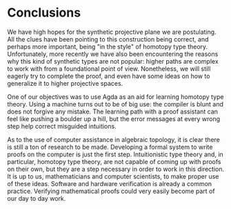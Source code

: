 # Conclusions

We have high hopes for the synthetic projective plane we are postulating.
All the clues have been pointing to this construction being correct, and perhaps more important, being "in the style" of homotopy type theory.
Unfortunately, more recently we have also been encountering the reasons why this kind of synthetic types are not popular: higher paths are complex to work with from a foundational point of view.
Nonetheless, we will still eagerly try to complete the proof, and even have some ideas on how to generalize it to higher projective spaces.

One of our objectives was to use Agda as an aid for learning homotopy type theory.
Using a machine turns out to be of big use: the compiler is blunt and does not forgive any mistake.
The learning path with a proof assistant can feel like pushing a boulder up a hill, but the error messages at every wrong step help correct misguided intuitions.

As to the use of computer assistance in algebraic topology, it is clear there is still a ton of research to be made.
Developing a formal system to write proofs on the computer is just the first step.
Intuitionistic type theory and, in particular, homotopy type theory, are not capable of coming up with proofs on their own, but they are a step necessary in order to work in this direction.
It is up to us, mathematicians and computer scientists, to make proper use of these ideas.
Software and hardware verification is already a common practice.
Verifying mathematical proofs could very easily become part of our day to day work.
